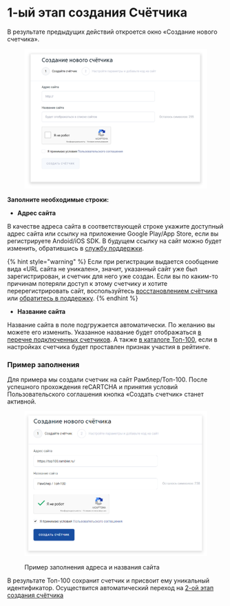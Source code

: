 # 1-ый этап создания Счётчика

В результате предыдущих действий откроется окно «Создание нового счетчика».&#x20;

<figure><img src="../../.gitbook/assets/top100.rambler.ru_3.png" alt=""><figcaption></figcaption></figure>

**Заполните необходимые строки:**

* **Адрес сайта**

В качестве адреса сайта в соответствующей строке укажите доступный адрес сайта или ссылку на приложение Google Play/App Store, если вы регистрируете Andoid/iOS SDK. В будущем ссылку на сайт можно будет изменить, обратившись в [службу поддержки](https://help.rambler.ru/feedback/top100/).

{% hint style="warning" %}
Если при регистрации выдается сообщение вида «URL сайта не уникален», значит, указанный сайт уже был зарегистрирован, и счетчик для него уже создан. Если вы по каким-то причинам потеряли доступ к этому счетчику и хотите перерегистрировать сайт, воспользуйтесь [восстановлением счётчика](../vosstanovlenie-dostupa-k-schetchiku.md) или [обратитесь в поддержку](https://help.rambler.ru/feedback/top100/).
{% endhint %}

* **Название сайта**

Название сайта в поле подгружается автоматически. По желанию вы можете его изменить. Указанное название будет отображаться [в перечне подключенных счетчиков](http://stat.top100.rambler.ru/projects/). А также [в каталоге Топ-100](http://top100.rambler.ru/), если в настройках счетчика будет проставлен признак участия в рейтинге.

### Пример заполнения

Для примера мы создали счетчик на сайт Рамблер/Топ-100. После успешного прохождения reCARTCHA и принятия условий Пользовательского соглашения кнопка «Создать счетчик» станет активной.

<figure><img src="../../.gitbook/assets/top100.rambler.ru_17.png" alt=""><figcaption><p>Пример заполнения адреса и названия сайта</p></figcaption></figure>

В результате Топ-100 сохранит счетчик и присвоит ему уникальный идентификатор. Осуществится автоматический переход на [2-ой этап создания счётчика](2-oi-etap-sozdaniya-schyotchika.md)
